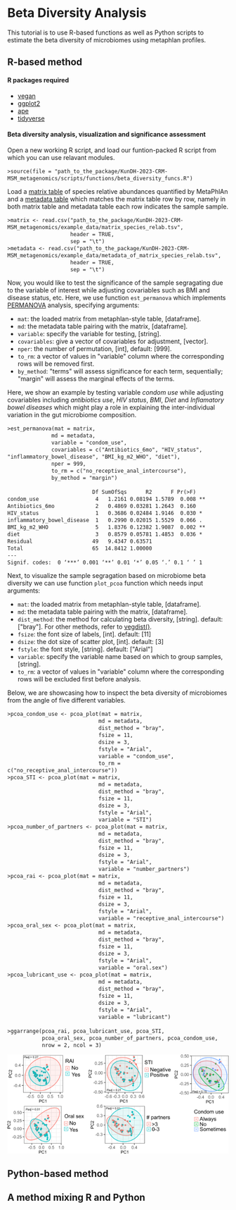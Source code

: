 # Beta Diversity Analysis
This tutorial is to use R-based functions as well as Python scripts to estimate the beta diversity of microbiomes using metaphlan profiles.

## R-based method

#### R packages required

* [vegan](https://cran.r-project.org/web/packages/vegan/index.html)
* [ggplot2](https://ggplot2.tidyverse.org/)
* [ape](https://cran.r-project.org/web/packages/ape/index.html)
* [tidyverse](https://www.tidyverse.org/packages/)

#### Beta diversity analysis, visualization and significance assessment

Open a new working R script, and load our funtion-packed R script from which you can use relavant modules.

```{r}
>source(file = "path_to_the_package/KunDH-2023-CRM-MSM_metagenomics/scripts/functions/beta_diversity_funcs.R")
```

Load a [matrix table](../example_data/matrix_species_relab.tsv) of species relative abundances quantified by MetaPhlAn and a [metadata table](../example_data/metadata_of_matrix_species_relab.tsv) which matches the matrix table row by row, namely in both matrix table and metadata table each row indicates the sample sample.

```{r}
>matrix <- read.csv("path_to_the_package/KunDH-2023-CRM-MSM_metagenomics/example_data/matrix_species_relab.tsv",
                    header = TRUE,
                    sep = "\t")
>metadata <- read.csv("path_to_the_package/KunDH-2023-CRM-MSM_metagenomics/example_data/metadata_of_matrix_species_relab.tsv",
                    header = TRUE,
                    sep = "\t")
```

Now, you would like to test the significance of the sample segragating due to the variable of interest while adjusting covariables such as BMI and disease status, etc. Here, we use function `est_permanova` which implements [PERMANOVA](https://rdrr.io/rforge/vegan/man/adonis.html) analysis, specifying arguments:
  * `mat`: the loaded matrix from metaphlan-style table, [dataframe].
  * `md`: the metadata table pairing with the matrix, [dataframe].
  * `variable`: specify the variable for testing, [string].
  * `covariables`: give a vector of covariables for adjustment, [vector].
  * `nper`: the number of permutation, [int], default: [999].
  * `to_rm`: a vector of values in "variable" column where the corresponding rows will be removed first.
  * `by_method`: "terms" will assess significance for each term, sequentially; "margin" will assess the marginal effects of the terms.

Here, we show an example by testing variable *condom use* while adjusting covariables including *antibiotics use*, *HIV status*, *BMI*, *Diet* and *Inflamatory bowel diseases* which might play a role in explaining the inter-individual variation in the gut microbiome composition.

```{r}
>est_permanova(mat = matrix, 
              md = metadata, 
              variable = "condom_use", 
              covariables = c("Antibiotics_6mo", "HIV_status", "inflammatory_bowel_disease", "BMI_kg_m2_WHO", "diet"),
              nper = 999, 
              to_rm = c("no_receptive_anal_intercourse"),
              by_method = "margin")

                           Df SumOfSqs      R2      F Pr(>F)   
condom_use                  4   1.2161 0.08194 1.5789  0.008 **
Antibiotics_6mo             2   0.4869 0.03281 1.2643  0.160   
HIV_status                  1   0.3686 0.02484 1.9146  0.030 * 
inflammatory_bowel_disease  1   0.2990 0.02015 1.5529  0.066 . 
BMI_kg_m2_WHO               5   1.8376 0.12382 1.9087  0.002 **
diet                        3   0.8579 0.05781 1.4853  0.036 * 
Residual                   49   9.4347 0.63571                 
Total                      65  14.8412 1.00000                 
---
Signif. codes:  0 ‘***’ 0.001 ‘**’ 0.01 ‘*’ 0.05 ‘.’ 0.1 ‘ ’ 1
```

Next, to visualize the sample segragation based on microbiome beta diversity we can use function `plot_pcoa` function which needs input arguments:
  * `mat`: the loaded matrix from metaphlan-style table, [dataframe].
  * `md`: the metadata table pairing with the matrix, [dataframe].
  * `dist_method`: the method for calculating beta diversity, [string]. default: ["bray"]. For other methods, refer to [vegdist()](https://rdrr.io/cran/vegan/man/vegdist.html). 
  * `fsize`: the font size of labels, [int]. default: [11]
  * `dsize`: the dot size of scatter plot, [int]. default: [3]
  * `fstyle`: the font style, [string]. default: ["Arial"]
  * `variable`: specify the variable name based on which to group samples, [string].
  * `to_rm`: a vector of values in "variable" column where the corresponding rows will be excluded first before analysis.

Below, we are showcasing how to inspect the beta diversity of microbiomes from the angle of five different variables.

```{r}
>pcoa_condom_use <- pcoa_plot(mat = matrix,
                             md = metadata,
                             dist_method = "bray",
                             fsize = 11,
                             dsize = 3,
                             fstyle = "Arial",
                             variable = "condom_use",
                             to_rm = c("no_receptive_anal_intercourse"))
>pcoa_STI <- pcoa_plot(mat = matrix,
                             md = metadata,
                             dist_method = "bray",
                             fsize = 11,
                             dsize = 3,
                             fstyle = "Arial",
                             variable = "STI")
>pcoa_number_of_partners <- pcoa_plot(mat = matrix,
                             md = metadata,
                             dist_method = "bray",
                             fsize = 11,
                             dsize = 3,
                             fstyle = "Arial",
                             variable = "number_partners")
>pcoa_rai <- pcoa_plot(mat = matrix,
                             md = metadata,
                             dist_method = "bray",
                             fsize = 11,
                             dsize = 3,
                             fstyle = "Arial",
                             variable = "receptive_anal_intercourse")
>pcoa_oral_sex <- pcoa_plot(mat = matrix,
                             md = metadata,
                             dist_method = "bray",
                             fsize = 11,
                             dsize = 3,
                             fstyle = "Arial",
                             variable = "oral.sex")
>pcoa_lubricant_use <- pcoa_plot(mat = matrix,
                             md = metadata,
                             dist_method = "bray",
                             fsize = 11,
                             dsize = 3,
                             fstyle = "Arial",
                             variable = "lubricant")

>ggarrange(pcoa_rai, pcoa_lubricant_use, pcoa_STI,
           pcoa_oral_sex, pcoa_number_of_partners, pcoa_condom_use,
           nrow = 2, ncol = 3) 
```

![Combined beta diversities](../images/beta_diversity_R_outputs.png)

## Python-based method

## A method mixing R and Python